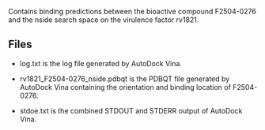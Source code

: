 Contains binding predictions between the bioactive compound F2504-0276 and the nside search space on the virulence factor rv1821.

## Files

- log.txt is the log file generated by AutoDock Vina.

- rv1821_F2504-0276_nside.pdbqt is the PDBQT file generated by AutoDock Vina containing the orientation and binding location of F2504-0276.

- stdoe.txt is the combined STDOUT and STDERR output of AutoDock Vina.


